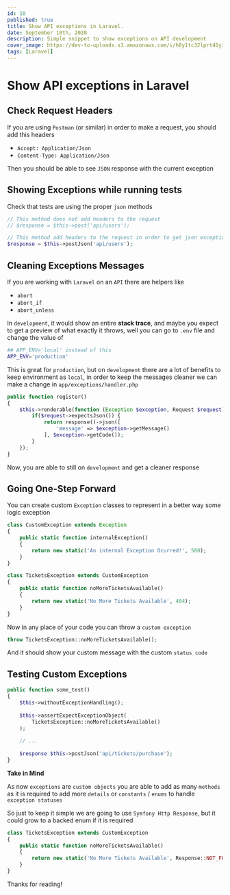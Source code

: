 ```yaml
---
id: 10
published: true
title: Show API exceptions in Laravel.
date: September 10th, 2020
description: Simple snippet to show exceptions on API development
cover_image: https://dev-to-uploads.s3.amazonaws.com/i/h8y1tc32lprt41y3szsu.png
tags: [Laravel]
---
```


# Show API exceptions in Laravel

## Check Request Headers

If you are using `Postman` (or similar) in order to make a request, you should add this headers

- `Accept: Application/Json`
- `Content-Type: Application/Json`

Then you should be able to see `JSON` response with the current exception

## Showing Exceptions while running tests

Check that tests are using the proper `json` methods

```php 
// This method does not add headers to the request
// $response = $this->post('api/users');

// This method add headers to the request in order to get json exceptions
$response = $this->postJson('api/users');
```

## Cleaning Exceptions Messages

If you are working with `Laravel` on an `API` there are helpers like

- `abort`
- `abort_if`
- `abort_unless`

In `development`, it would show an entire **stack trace**, and maybe you expect to get a preview of what exactly it throws, 
well you can go to `.env` file and change the value of 

```bash
## APP_ENV='local' instead of this
APP_ENV='production'
```

This is great for `production`, but on `development` there are a lot of benefits to keep environment as `local`, 
in order to keep the messages cleaner we can make a change in `app/exceptions/handler.php`

```php
public function register() 
{
    $this->renderable(function (Exception $exception, Request $request) {
        if($request->expectsJson()) {
            return response()->json([
                'message' => $exception->getMessage()
            ], $exception->getCode());
        }
    });
}
```

Now, you are able to still on `development` and get a cleaner response

## Going One-Step Forward

You can create custom `Exception` classes to represent in a better way some logic exception

```php 
class CustomException extends Exception
{
    public static function internalException()
    {
        return new static('An internal Exception Ocurred!', 500);
    }
}

class TicketsException extends CustomException
{
    public static function noMoreTicketsAvailable()
    {
        return new static('No More Tickets Available', 404);
    }
}
```

Now in any place of your code you can throw a `custom exception`

```php
throw TicketsException::noMoreTicketsAvailable();
```

And it should show your custom message with the custom `status code`

## Testing Custom Exceptions

```php
public function some_test()
{
    $this->withoutExceptionHandling();
    
    $this->assertExpectExceptionObject(
        TicketsException::noMoreTicketsAvailable()
    );
    
    // ...
    
    $response $this->postJson('api/tickets/purchase');
}
```

**Take in Mind**

As now `exceptions` are `custom objects` you are able to add as many `methods` as it is required 
to add more `details` or `constants` / `enums` to handle `exception statuses`

So just to keep it simple we are going to use `Symfony Http Response`, but it could grow to a backed enum if it is required

```php 
class TicketsException extends CustomException
{
    public static function noMoreTicketsAvailable()
    {
        return new static('No More Tickets Available', Response::NOT_FOUND);
    }
}
```

Thanks for reading!
